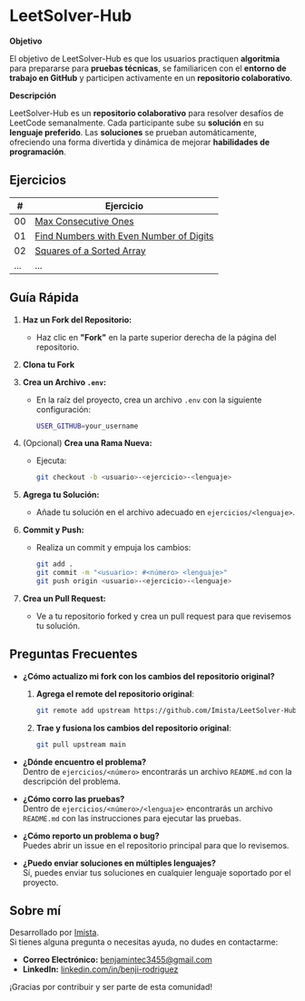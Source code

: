 # LeetSolver-Hub

**Objetivo**

El objetivo de LeetSolver-Hub es que los usuarios practiquen **algoritmia** para prepararse para **pruebas técnicas**, se familiaricen con el **entorno de trabajo en GitHub** y participen activamente en un **repositorio colaborativo**.

**Descripción**

LeetSolver-Hub es un **repositorio colaborativo** para resolver desafíos de LeetCode semanalmente. Cada participante sube su **solución** en su **lenguaje preferido**. Las **soluciones** se prueban automáticamente, ofreciendo una forma divertida y dinámica de mejorar **habilidades de programación**.

## Ejercicios

| #  | Ejercicio   |
|----|-------------|
| 00 | [Max Consecutive Ones](ejercicios/00_Max_Consecutive_Ones/README.md) |
| 01 | [Find Numbers with Even Number of Digits](ejercicios/01_Find_Numbers_with_Even_Number_of_Digits/README.md) |
| 02 | [Squares of a Sorted Array](/ejercicios/02_Squares_of_a_Sorted_Array/README.md) |
| ...| ... |

## Guía Rápida

1. **Haz un Fork del Repositorio:**
   - Haz clic en **"Fork"** en la parte superior derecha de la página del repositorio.

2. **Clona tu Fork**

3. **Crea un Archivo `.env`:**
   - En la raíz del proyecto, crea un archivo `.env` con la siguiente configuración:
     ```bash
     USER_GITHUB=your_username
     ```

4. (Opcional) **Crea una Rama Nueva:**
   - Ejecuta:
     ```bash
     git checkout -b <usuario>-<ejercicio>-<lenguaje>
     ```

5. **Agrega tu Solución:**
   - Añade tu solución en el archivo adecuado en `ejercicios/<lenguaje>`.

6. **Commit y Push:**
   - Realiza un commit y empuja los cambios:
     ```bash
     git add .
     git commit -m "<usuario>: #<número> <lenguaje>"
     git push origin <usuario>-<ejercicio>-<lenguaje>
     ```

7. **Crea un Pull Request:**
   - Ve a tu repositorio forked y crea un pull request para que revisemos tu solución.

## Preguntas Frecuentes

- **¿Cómo actualizo mi fork con los cambios del repositorio original?**

  1. **Agrega el remote del repositorio original**:
  
     ```bash
     git remote add upstream https://github.com/Imista/LeetSolver-Hub.git
     ```

  2. **Trae y fusiona los cambios del repositorio original**:
  
     ```bash
     git pull upstream main
     ```

- **¿Dónde encuentro el problema?**  
  Dentro de `ejercicios/<número>` encontrarás un archivo `README.md` con la descripción del problema.

- **¿Cómo corro las pruebas?**  
  Dentro de `ejercicios/<número>/<lenguaje>` encontrarás un archivo `README.md` con las instrucciones para ejecutar las pruebas.

- **¿Cómo reporto un problema o bug?**  
  Puedes abrir un issue en el repositorio principal para que lo revisemos.

- **¿Puedo enviar soluciones en múltiples lenguajes?**  
  Sí, puedes enviar tus soluciones en cualquier lenguaje soportado por el proyecto.

## Sobre mí

Desarrollado por [Imista](https://github.com/Imista).  
Si tienes alguna pregunta o necesitas ayuda, no dudes en contactarme:

- **Correo Electrónico:** [benjamintec3455@gmail.com](mailto:benjamintec3455@gmail.com)
- **LinkedIn:** [linkedin.com/in/benji-rodriguez](https://www.linkedin.com/in/benji-rodriguez/)

¡Gracias por contribuir y ser parte de esta comunidad!


